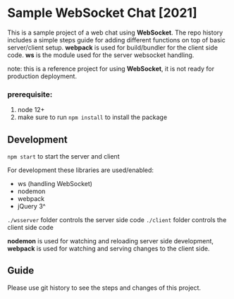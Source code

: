 # Sample WebSocket Chat [2021]
This is a sample project of a web chat using **WebSocket**. The repo history includes a simple steps guide for adding different functions on top of basic server/client setup. **webpack** is used for build/bundler for the client side code. **ws** is the module used for the server websocket handling.

note: this is a reference project for using **WebSocket**, it is not ready for production deployment.

### prerequisite:
1. node 12+
3. make sure to run `npm install` to install the package

## Development
`npm start` to start the server and client

For development these libraries are used/enabled:
- ws (handling WebSocket)
- nodemon
- webpack
- jQuery 3^

`./wsserver` folder controls the server side code
`./client` folder controls the client side code

**nodemon** is used for watching and reloading server side development, **webpack** is used for watching and serving changes to the client side.

## Guide
Please use git history to see the steps and changes of this project.